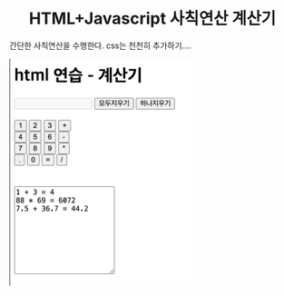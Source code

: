 <h1 align="center">HTML+Javascript 사칙연산 계산기</h1>
<p>간단한 사칙연산을 수행한다. css는 천천히 추가하기....</p>
<img src="cal1.png" height="400">
